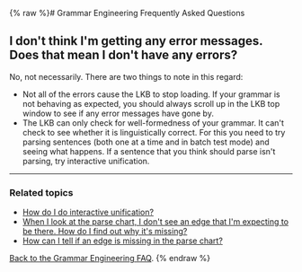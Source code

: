 {% raw %}# Grammar Engineering Frequently Asked Questions

## I don't think I'm getting any error messages. Does that mean I don't have any errors?

No, not necessarily. There are two things to note in this regard:

- Not all of the errors cause the LKB to stop loading. If your grammar
is not behaving as expected, you should always scroll up in the LKB
top window to see if any error messages have gone by.
- The LKB can only check for well-formedness of your grammar. It can't
check to see whether it is linguistically correct. For this you need
to try parsing sentences (both one at a time and in batch test mode)
and seeing what happens. If a sentence that you think should parse
isn't parsing, try interactive unification.

* * *

### Related topics

- [How do I do interactive unification?](https://delph-in.github.io/docs/matrix/GeFaqInteractiveUnify)
- [When I look at the parse chart, I don't see an edge that I'm
expecting to be there. How do I find out why it's
missing?](https://delph-in.github.io/docs/matrix/GeFaqMissingEdge)
- [How can I tell if an edge is missing in the parse
chart?](https://delph-in.github.io/docs/matrix/GeFaqMissingHowTo)

[Back to the Grammar Engineering FAQ](/GrammarEngineeringFaq).
<update date omitted for speed>{% endraw %}